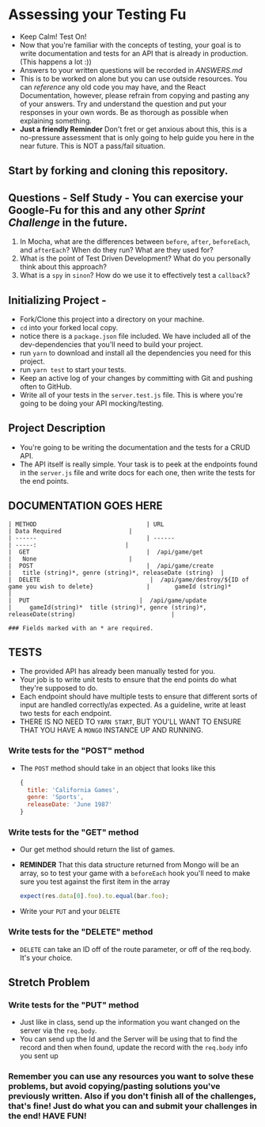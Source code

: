 # Assessing your Testing Fu

* Keep Calm! Test On!
* Now that you're familiar with the concepts of testing, your goal is to write documentation and tests for an API that is already in production. (This happens a lot :))
* Answers to your written questions will be recorded in _ANSWERS.md_
* This is to be worked on alone but you can use outside resources. You can _reference_ any old code you may have, and the React Documentation, however, please refrain from copying and pasting any of your answers. Try and understand the question and put your responses in your own words. Be as thorough as possible when explaining something.
* **Just a friendly Reminder** Don't fret or get anxious about this, this is a no-pressure assessment that is only going to help guide you here in the near future. This is NOT a pass/fail situation.

## Start by forking and cloning this repository.

## Questions - Self Study - You can exercise your Google-Fu for this and any other _Sprint Challenge_ in the future.

1.  In Mocha, what are the differences between `before`, `after`, `beforeEach`, and `afterEach`? When do they run? What are they used for?
2.  What is the point of Test Driven Development? What do you personally think about this approach?
3.  What is a `spy` in `sinon`? How do we use it to effectively test a `callback`?

## Initializing Project -

* Fork/Clone this project into a directory on your machine.
* `cd` into your forked local copy.
* notice there is a `package.json` file included. We have included all of the dev-dependencies that you'll need to build your project.
* run `yarn` to download and install all the dependencies you need for this project.
* run `yarn test` to start your tests.
* Keep an active log of your changes by committing with Git and pushing often to GitHub.
* Write all of your tests in the `server.test.js` file. This is where you're going to be doing your API mocking/testing.

## Project Description

* You're going to be writing the documentation and the tests for a CRUD API.
* The API itself is really simple. Your task is to peek at the endpoints found in the `server.js` file and write docs for each one, then write the tests for the end points.

## DOCUMENTATION GOES HERE

```
| METHOD                               | URL                                                                | Data Required                   |
| ------                               | ------                                                             | -----:                         |
|  GET                                 |  /api/game/get                                                     |   None                          |
|  POST                                |  /api/game/create                                                  |   title (string)*, genre (string)*, releaseDate (string)  |
|  DELETE                               |  /api/game/destroy/${ID of game you wish to delete}               |       gameId (string)*          |
|  PUT                               |  /api/game/update                                                    |     gameId(string)*  title (string)*, genre (string)*, releaseDate(string)                           |

### Fields marked with an * are required.

```

## TESTS

* The provided API has already been manually tested for you.
* Your job is to write unit tests to ensure that the end points do what they're supposed to do.
* Each endpoint should have multiple tests to ensure that different sorts of input are handled correctly/as expected. As a guideline, write at least two tests for each endpoint.
* THERE IS NO NEED TO `YARN START`, BUT YOU'LL WANT TO ENSURE THAT YOU HAVE A `MONGO` INSTANCE UP AND RUNNING.

### Write tests for the "POST" method

* The `POST` method should take in an object that looks like this

  ```js
  {
    title: 'California Games',
    genre: 'Sports',
    releaseDate: 'June 1987'
  }
  ```

### Write tests for the "GET" method

* Our get method should return the list of games.
* **REMINDER** That this data structure returned from Mongo will be an array, so to test your game with a `beforeEach` hook you'll need to make sure you test against the first item in the array

  ```js
  expect(res.data[0].foo).to.equal(bar.foo);
  ```

* Write your `PUT` and your `DELETE`

### Write tests for the "DELETE" method

* `DELETE` can take an ID off of the route parameter, or off of the req.body. It's your choice.

## Stretch Problem

### Write tests for the "PUT" method

* Just like in class, send up the information you want changed on the server via the `req.body`.
* You can send up the Id and the Server will be using that to find the record and then when found, update the record with the `req.body` info you sent up

### Remember you can use any resources you want to solve these problems, but avoid copying/pasting solutions you've previously written. Also if you don't finish all of the challenges, that's fine! Just do what you can and submit your challenges in the end! HAVE FUN!
